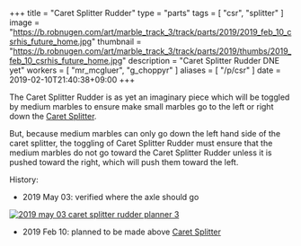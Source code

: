 +++
title = "Caret Splitter Rudder"
type = "parts"
tags = [ "csr", "splitter" ]
image = "https://b.robnugen.com/art/marble_track_3/track/parts/2019/2019_feb_10_csrhis_future_home.jpg"
thumbnail = "https://b.robnugen.com/art/marble_track_3/track/parts/2019/thumbs/2019_feb_10_csrhis_future_home.jpg"
description = "Caret Splitter Rudder DNE yet"
workers = [
    "mr_mcgluer",
    "g_choppyr"
]
aliases = [
    "/p/csr"
]
date = 2019-02-10T21:40:38+09:00
+++

The Caret Splitter Rudder is as yet an imaginary piece which will be
toggled by medium marbles to ensure make small marbles go to the left
or right down the [Caret Splitter](/parts/caret-splitter/).

But, because medium marbles can only go down the left hand side of the
caret splitter, the toggling of Caret Splitter Rudder must ensure that
the medium marbles do not go toward the Caret Splitter Rudder unless
it is pushed toward the right, which will push them toward the left.

History:

* 2019 May 03: verified where the axle should go

[![2019 may 03 caret splitter rudder planner 3](//b.robnugen.com/art/marble_track_3/track/parts/2019/thumbs/2019_may_03_caret_splitter_rudder_planner_3.jpg)](//b.robnugen.com/art/marble_track_3/track/parts/2019/2019_may_03_caret_splitter_rudder_planner_3.jpg)

* 2019 Feb 10: planned to be made above [Caret Splitter](/parts/caret-splitter/)

